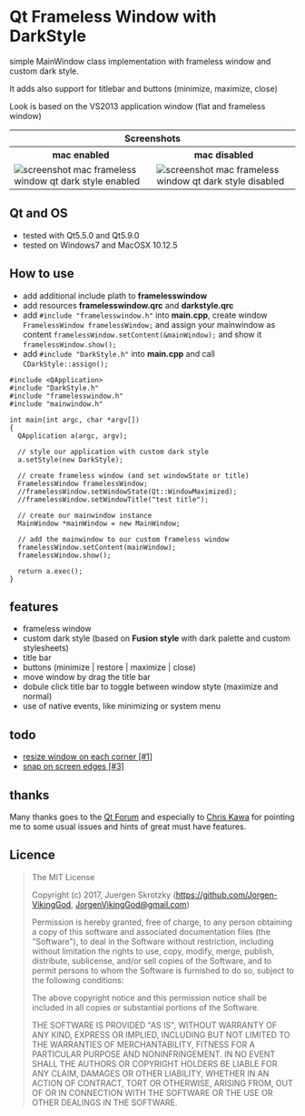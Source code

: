 # Qt Frameless Window with DarkStyle
simple MainWindow class implementation with frameless window and custom dark style. 

It adds also support for titlebar and buttons (minimize, maximize, close)

Look is based on the VS2013 application window (flat and frameless window)

<table>
  <tr><th colspan="2">Screenshots</th></tr>
  <tr><th>mac enabled</th><th>mac disabled</th></tr>
  <tr>
    <td><img src="https://github.com/Jorgen-VikingGod/Qt-Frameless-Window-DarkStyle/blob/master/screenshot_mac_frameless_window_qt_dark_style_enabled.png" title="screenshot mac frameless window qt dark style enabled" /></td>
    <td><img src="https://github.com/Jorgen-VikingGod/Qt-Frameless-Window-DarkStyle/blob/master/screenshot_mac_frameless_window_qt_dark_style_disabled.png" title="screenshot mac frameless window qt dark style disabled" /></td>
  </tr>
</table>


## Qt and OS
* tested with Qt5.5.0 and Qt5.9.0
* tested on Windows7 and MacOSX 10.12.5


## How to use
* add additional include plath to **framelesswindow**
* add resources **framelesswindow.qrc** and **darkstyle.qrc**
* add ``#include "framelesswindow.h"`` into **main.cpp**, create window ``FramelessWindow framelessWindow;`` and assign your mainwindow as content ``framelessWindow.setContent(&mainWindow);`` and show it ``framelessWindow.show();``
* add ``#include "DarkStyle.h"`` into **main.cpp** and call ``CDarkStyle::assign();``


```qt
#include <QApplication>
#include "DarkStyle.h"
#include "framelesswindow.h"
#include "mainwindow.h"

int main(int argc, char *argv[])
{
  QApplication a(argc, argv);

  // style our application with custom dark style
  a.setStyle(new DarkStyle);

  // create frameless window (and set windowState or title)
  FramelessWindow framelessWindow;
  //framelessWindow.setWindowState(Qt::WindowMaximized);
  //framelessWindow.setWindowTitle("test title");

  // create our mainwindow instance
  MainWindow *mainWindow = new MainWindow;

  // add the mainwindow to our custom frameless window
  framelessWindow.setContent(mainWindow);
  framelessWindow.show();

  return a.exec();
}
```


## features
* frameless window
* custom dark style (based on **Fusion style** with dark palette and custom stylesheets)
* title bar
* buttons (minimize | restore | maximize | close)
* move window by drag the title bar
* dobule click title bar to toggle between window styte (maximize and normal)
* use of native events, like minimizing or system menu


## todo
* [resize window on each corner [#1]](https://github.com/Jorgen-VikingGod/Qt-Frameless-Window-DarkStyle/issues/1)
* [snap on screen edges [#3]](https://github.com/Jorgen-VikingGod/Qt-Frameless-Window-DarkStyle/issues/3)


## thanks
Many thanks goes to the [Qt Forum](https://forum.qt.io/topic/80654/how-to-create-vs2013-like-frameless-window-with-dark-style) and especially to [Chris Kawa](https://forum.qt.io/user/chris-kawa) for pointing me to some usual issues and hints of great must have features. 


## Licence
> The MIT License
>
> Copyright (c) 2017, Juergen Skrotzky (https://github.com/Jorgen-VikingGod, JorgenVikingGod@gmail.com)
>
> Permission is hereby granted, free of charge, to any person obtaining a copy
> of this software and associated documentation files (the "Software"), to deal
> in the Software without restriction, including without limitation the rights
> to use, copy, modify, merge, publish, distribute, sublicense, and/or sell
> copies of the Software, and to permit persons to whom the Software is
> furnished to do so, subject to the following conditions:
>
> The above copyright notice and this permission notice shall be included in
> all copies or substantial portions of the Software.
>
> THE SOFTWARE IS PROVIDED "AS IS", WITHOUT WARRANTY OF ANY KIND, EXPRESS OR
> IMPLIED, INCLUDING BUT NOT LIMITED TO THE WARRANTIES OF MERCHANTABILITY,
> FITNESS FOR A PARTICULAR PURPOSE AND NONINFRINGEMENT. IN NO EVENT SHALL THE
> AUTHORS OR COPYRIGHT HOLDERS BE LIABLE FOR ANY CLAIM, DAMAGES OR OTHER
> LIABILITY, WHETHER IN AN ACTION OF CONTRACT, TORT OR OTHERWISE, ARISING FROM,
> OUT OF OR IN CONNECTION WITH THE SOFTWARE OR THE USE OR OTHER DEALINGS IN
> THE SOFTWARE.
